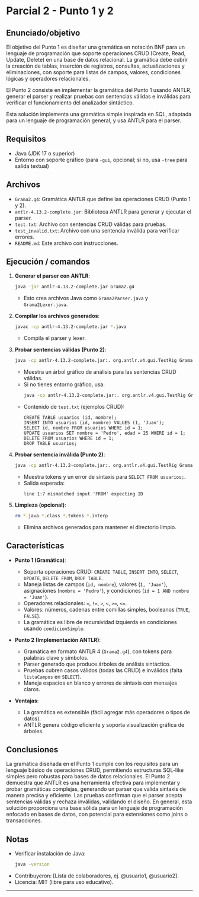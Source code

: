 # Parcial 2 - Punto 1 y 2

## Enunciado/objetivo

El objetivo del Punto 1 es diseñar una gramática en notación BNF para un lenguaje de programación que soporte operaciones CRUD (Create, Read, Update, Delete) en una base de datos relacional. La gramática debe cubrir la creación de tablas, inserción de registros, consultas, actualizaciones y eliminaciones, con soporte para listas de campos, valores, condiciones lógicas y operadores relacionales.

El Punto 2 consiste en implementar la gramática del Punto 1 usando ANTLR, generar el parser y realizar pruebas con sentencias válidas e inválidas para verificar el funcionamiento del analizador sintáctico.

Esta solución implementa una gramática simple inspirada en SQL, adaptada para un lenguaje de programación general, y usa ANTLR para el parser.

## Requisitos

- Java (JDK 17 o superior)
- Entorno con soporte gráfico (para `-gui`, opcional; si no, usa `-tree` para salida textual)

## Archivos

- `Grama2.g4`: Gramática ANTLR que define las operaciones CRUD (Punto 1 y 2).
- `antlr-4.13.2-complete.jar`: Biblioteca ANTLR para generar y ejecutar el parser.
- `test.txt`: Archivo con sentencias CRUD válidas para pruebas.
- `test_invalid.txt`: Archivo con una sentencia inválida para verificar errores.
- `README.md`: Este archivo con instrucciones.

## Ejecución / comandos

1. **Generar el parser con ANTLR**:
   ```bash
   java -jar antlr-4.13.2-complete.jar Grama2.g4
   ```
   - Esto crea archivos Java como `Grama2Parser.java` y `Grama2Lexer.java`.

2. **Compilar los archivos generados**:
   ```bash
   javac -cp antlr-4.13.2-complete.jar *.java
   ```
   - Compila el parser y lexer.

3. **Probar sentencias válidas (Punto 2)**:
   ```bash
   java -cp antlr-4.13.2-complete.jar:. org.antlr.v4.gui.TestRig Grama2 programa -gui < test.txt
   ```
   - Muestra un árbol gráfico de análisis para las sentencias CRUD válidas.
   - Si no tienes entorno gráfico, usa:
     ```bash
     java -cp antlr-4.13.2-complete.jar:. org.antlr.v4.gui.TestRig Grama2 programa -tree < test.txt
     ```
   - Contenido de `test.txt` (ejemplos CRUD):
     ```
     CREATE TABLE usuarios (id, nombre);
     INSERT INTO usuarios (id, nombre) VALUES (1, 'Juan');
     SELECT id, nombre FROM usuarios WHERE id = 1;
     UPDATE usuarios SET nombre = 'Pedro', edad = 25 WHERE id = 1;
     DELETE FROM usuarios WHERE id = 1;
     DROP TABLE usuarios;
     ```

4. **Probar sentencia inválida (Punto 2)**:
   ```bash
   java -cp antlr-4.13.2-complete.jar:. org.antlr.v4.gui.TestRig Grama2 programa -tokens < test_invalid.txt
   ```
   - Muestra tokens y un error de sintaxis para `SELECT FROM usuarios;`.
   - Salida esperada:
     ```
     line 1:7 mismatched input 'FROM' expecting ID
     ```

5. **Limpieza (opcional)**:
   ```bash
   rm *.java *.class *.tokens *.interp
   ```
   - Elimina archivos generados para mantener el directorio limpio.

## Características

- **Punto 1 (Gramática)**:
  - Soporta operaciones CRUD: `CREATE TABLE`, `INSERT INTO`, `SELECT`, `UPDATE`, `DELETE FROM`, `DROP TABLE`.
  - Maneja listas de campos (`id, nombre`), valores (`1, 'Juan'`), asignaciones (`nombre = 'Pedro'`), y condiciones (`id = 1 AND nombre = 'Juan'`).
  - Operadores relacionales: `=`, `!=`, `>`, `<`, `>=`, `<=`.
  - Valores: números, cadenas entre comillas simples, booleanos (`TRUE`, `FALSE`).
  - La gramática es libre de recursividad izquierda en condiciones usando `condicionSimple`.

- **Punto 2 (Implementación ANTLR)**:
  - Gramática en formato ANTLR 4 (`Grama2.g4`), con tokens para palabras clave y símbolos.
  - Parser generado que produce árboles de análisis sintáctico.
  - Pruebas cubren casos válidos (todas las CRUD) e inválidos (falta `listaCampos` en `SELECT`).
  - Maneja espacios en blanco y errores de sintaxis con mensajes claros.

- **Ventajas**:
  - La gramática es extensible (fácil agregar más operadores o tipos de datos).
  - ANTLR genera código eficiente y soporta visualización gráfica de árboles.

## Conclusiones

La gramática diseñada en el Punto 1 cumple con los requisitos para un lenguaje básico de operaciones CRUD, permitiendo estructuras SQL-like simples pero robustas para bases de datos relacionales. El Punto 2 demuestra que ANTLR es una herramienta efectiva para implementar y probar gramáticas complejas, generando un parser que valida sintaxis de manera precisa y eficiente. Las pruebas confirman que el parser acepta sentencias válidas y rechaza inválidas, validando el diseño. En general, esta solución proporciona una base sólida para un lenguaje de programación enfocado en bases de datos, con potencial para extensiones como joins o transacciones.

## Notas

- Verificar instalación de Java:
  ```bash
  java -version
  ```
- Contribuyeron: [Lista de colaboradores, ej. @usuario1, @usuario2].
- Licencia: MIT (libre para uso educativo).
---


